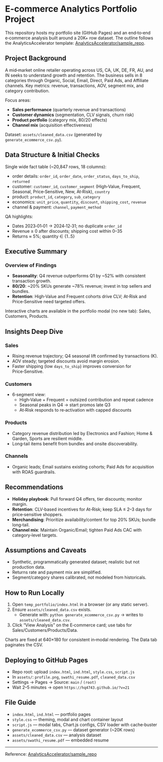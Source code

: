 # E-commerce Analytics Portfolio Project

This repository hosts my portfolio site (GitHub Pages) and an end‑to‑end e‑commerce analysis built around a 20K+ row dataset. The outline follows the AnalyticsAccelerator template: [AnalyticsAccelerator/sample_repo](https://github.com/AnalyticsAccelerator/sample_repo).

## Project Background

A mid‑market online retailer operating across US, CA, UK, DE, FR, AU, and IN seeks to understand growth and retention. The business sells in 8 categories through Organic, Social, Email, Direct, Paid Ads, and Affiliate channels. Key metrics: revenue, transactions, AOV, segment mix, and category contribution.

Focus areas:
- **Sales performance** (quarterly revenue and transactions)
- **Customer dynamics** (segmentation, CLV signals, churn risk)
- **Product portfolio** (category mix, 80/20 effects)
- **Channel mix** (acquisition effectiveness)

Dataset: `assets/cleaned_data.csv` (generated by `generate_ecommerce_csv.py`).

## Data Structure & Initial Checks

Single wide fact table (~20,847 rows, 18 columns):
- order details: `order_id`, `order_date`, `order_status`, `days_to_ship`, `returned`
- customer: `customer_id`, `customer_segment` (High‑Value, Frequent, Seasonal, Price‑Sensitive, New, At‑Risk), `country`
- product: `product_id`, `category`, `sub_category`
- economics: `unit_price`, `quantity`, `discount`, `shipping_cost`, `revenue`
- channel & payment: `channel`, `payment_method`

QA highlights:
- Dates 2023‑01‑01 → 2024‑12‑31; no duplicate `order_id`
- Revenue ≥ 0 after discounts; shipping cost within 0–35
- Returns ≈ 5%; quantity ∈ {1..5}

## Executive Summary

### Overview of Findings
- **Seasonality**: Q4 revenue outperforms Q1 by ~52% with consistent transaction growth.
- **80/20**: ~20% SKUs generate ~78% revenue; invest in top sellers and bundles.
- **Retention**: High‑Value and Frequent cohorts drive CLV; At‑Risk and Price‑Sensitive need targeted offers.

Interactive charts are available in the portfolio modal (no new tab): Sales, Customers, Products.

## Insights Deep Dive

### Sales
- Rising revenue trajectory; Q4 seasonal lift confirmed by transactions (K).
- AOV steady; targeted discounts avoid margin erosion.
- Faster shipping (low `days_to_ship`) improves conversion for Price‑Sensitive.

### Customers
- 6‑segment view:
  - High‑Value + Frequent = outsized contribution and repeat cadence
  - Seasonal peaks in Q4 → start promos late Q3
  - At‑Risk responds to re‑activation with capped discounts

### Products
- Category revenue distribution led by Electronics and Fashion; Home & Garden, Sports are resilient middle.
- Long‑tail items benefit from bundles and onsite discoverability.

### Channels
- Organic leads; Email sustains existing cohorts; Paid Ads for acquisition with ROAS guardrails.

## Recommendations
- **Holiday playbook**: Pull forward Q4 offers, tier discounts; monitor margin.
- **Retention**: CLV‑based incentives for At‑Risk; keep SLA ≤ 2–3 days for price‑sensitive shoppers.
- **Merchandising**: Prioritize availability/content for top 20% SKUs; bundle long‑tail.
- **Channel mix**: Maintain Organic/Email; tighten Paid Ads CAC with category‑level targets.

## Assumptions and Caveats
- Synthetic, programmatically generated dataset; realistic but not production data.
- Returns rate and payment mix are simplified.
- Segment/category shares calibrated, not modeled from historicals.

## How to Run Locally

1. Open `temp_portfolio/index.html` in a browser (or any static server).
2. Ensure `assets/cleaned_data.csv` exists.
   - Generate with: `python generate_ecommerce_csv.py` → writes to `assets/cleaned_data.csv`.
3. Click “View Analysis” on the E‑commerce card; use tabs for Sales/Customers/Products/Data.

Charts are fixed at 640×180 for consistent in‑modal rendering. The Data tab paginates the CSV.

## Deploying to GitHub Pages

- Repo root: upload `index.html`, `ind.html`, `style.css`, `script.js`
- In `assets/`: `profile.png`, `swathi_resume.pdf`, `cleaned_data.csv`
- Settings → Pages → Source: `main` / `(root)`
- Wait 2–5 minutes → open `https://hq4743.github.io/?v=21`

## File Guide

- `index.html`, `ind.html` — portfolio pages
- `style.css` — theming, modal and chart container layout
- `script.js` — modal tabs, Chart.js configs, CSV loader with cache‑buster
- `generate_ecommerce_csv.py` — dataset generator (~20K rows)
- `assets/cleaned_data.csv` — analysis dataset
- `assets/swathi_resume.pdf` — embedded resume

---

Reference: [AnalyticsAccelerator/sample_repo](https://github.com/AnalyticsAccelerator/sample_repo)

